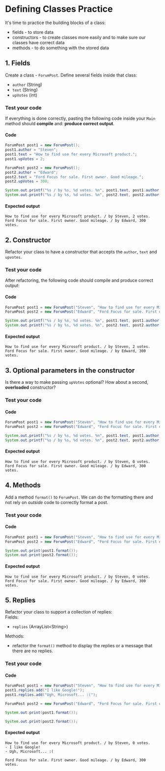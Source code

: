 # Defining Classes Practice

It's time to practice the building blocks of a class:

- fields - to store data
- constructors - to create classes more easily and to make sure our classes have correct data
- methods - to do something with the stored data

## 1. Fields

Create a class - `ForumPost`. Define several fields inside that class:

- `author` (String)
- `text` (String)
- `upVotes` (int)

### Test your code

If everything is done correctly, pasting the following code inside your `Main` method should **compile** and: **produce correct output**.

#### Code

```java
ForumPost post1 = new ForumPost();
post1.author = "Steven";
post1.text = "How to find use for every Microsoft product.";
post1.upVotes = 2;

ForumPost post2 = new ForumPost();
post2.author = "Edward";
post2.text = "Ford Focus for sale. First owner. Good mileage.";
post2.upVotes = 300;

System.out.printf("%s / by %s, %d votes. %n", post1.text, post1.author, post1.upVotes);
System.out.printf("%s / by %s, %d votes. %n", post2.text, post2.author, post2.upVotes);
```

#### Expected output

```none
How to find use for every Microsoft product. / by Steven, 2 votes.
Ford Focus for sale. First owner. Good mileage. / by Edward, 300 votes.
```

## 2. Constructor

Refactor your class to have a constructor that accepts the `author`, `text` and `upvotes`.

### Test your code

After refactoring, the following code should compile and produce correct output:

#### Code

```java
ForumPost post1 = new ForumPost("Steven", "How to find use for every Microsoft product.", 2);
ForumPost post2 = new ForumPost("Edward", "Ford Focus for sale. First owner. Good mileage.", 300);

System.out.printf("%s / by %s, %d votes. %n", post1.text, post1.author, post1.upVotes);
System.out.printf("%s / by %s, %d votes. %n", post2.text, post2.author, post2.upVotes);
```

#### Expected output

```none
How to find use for every Microsoft product. / by Steven, 2 votes.
Ford Focus for sale. First owner. Good mileage. / by Edward, 300 votes.
```

## 3. Optional parameters in the constructor

Is there a way to make passing `upVotes` optional? How about a second, **overloaded** constructor?

### Test your code

#### Code

```java
ForumPost post1 = new ForumPost("Steven", "How to find use for every Microsoft product.");
ForumPost post2 = new ForumPost("Edward", "Ford Focus for sale. First owner. Good mileage.", 300);

System.out.printf("%s / by %s, %d votes. %n", post1.text, post1.author, post1.upVotes);
System.out.printf("%s / by %s, %d votes. %n", post2.text, post2.author, post2.upVotes);

```

#### Expected output

```none
How to find use for every Microsoft product. / by Steven, 0 votes.
Ford Focus for sale. First owner. Good mileage. / by Edward, 300 votes.
```

## 4. Methods

Add a method `format()` to `ForumPost`. We can do the formatting there and not rely on _outside_ code to correctly format a post.

### Test your code

#### Code

```java
ForumPost post1 = new ForumPost("Steven", "How to find use for every Microsoft product.");
ForumPost post2 = new ForumPost("Edward", "Ford Focus for sale. First owner. Good mileage.", 300);

System.out.print(post1.format());
System.out.print(post2.format());
```

#### Expected output

```none
How to find use for every Microsoft product. / by Steven, 0 votes.
Ford Focus for sale. First owner. Good mileage. / by Edward, 300 votes.

```

## 5. Replies

Refactor your class to support a collection of replies:  
Fields:

- `replies` (ArrayList\<String\>)

Methods:

- refactor the `format()` method to display the replies or a message that there are no replies.

### Test your code

#### Code

```java
ForumPost post1 = new ForumPost("Steven", "How to find use for every Microsoft product.");
post1.replies.add("I like Google!");
post1.replies.add("Ugh, Microsoft... :(");

ForumPost post2 = new ForumPost("Edward", "Ford Focus for sale. First owner. Good mileage.", 300);

System.out.print(post1.format());

System.out.print(post2.format());
```

#### Expected output

```none
How to find use for every Microsoft product. / by Steven, 0 votes.
- I like Google!
- Ugh, Microsoft... :(

Ford Focus for sale. First owner. Good mileage. / by Edward, 300 votes.
```
